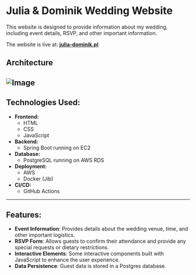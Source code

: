 # Julia & Dominik Wedding Website

This website is designed to provide information about my wedding, including event details, RSVP, and other important information.

The website is live at: [**julia-dominik.pl**](http://julia-dominik.pl)

## Architecture
![Image](https://github.com/user-attachments/assets/d344f768-a628-40a5-a0ae-07561f04b3af)
---

## Technologies Used:
- **Frontend:**
  - HTML
  - CSS
  - JavaScript
- **Backend:**
  - Spring Boot running on EC2
- **Database:**
  - PostgreSQL running on AWS RDS
- **Deployment:**
  - AWS
  - Docker (Jib)
- **CI/CD:**
  - GitHub Actions

---

## Features:
- **Event Information**: Provides details about the wedding venue, time, and other important logistics.
- **RSVP Form**: Allows guests to confirm their attendance and provide any special requests or dietary restrictions.
- **Interactive Elements**: Some interactive components built with JavaScript to enhance the user experience.
- **Data Persistence**: Guest data is stored in a Postgres database.
